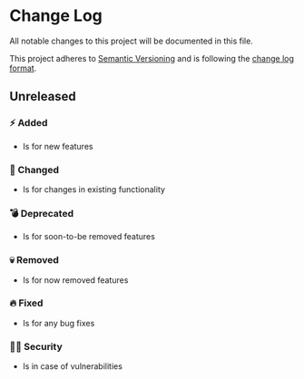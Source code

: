 # Change Log

All notable changes to this project will be documented in this file.

This project adheres to [Semantic Versioning](http://semver.org/) and is following the [change log format](http://keepachangelog.com/).

## Unreleased

### :zap: Added

* Is for new features

### :dizzy: Changed

* Is for changes in existing functionality

### :bomb: Deprecated

* Is for soon-to-be removed features

### :skull: Removed

* Is for now removed features

### :fire: Fixed

* Is for any bug fixes

### :policeman: Security

* Is in case of vulnerabilities